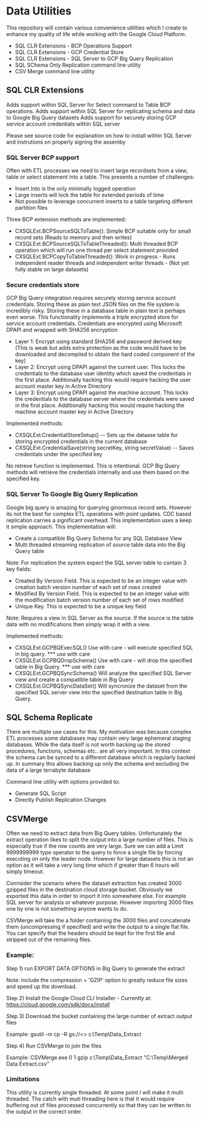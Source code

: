 # Data Utilities
This repository will contain various convenience utilities which I create to enhance my quality of life while working with the Google Cloud Platform.

* SQL CLR Extensions - BCP Operations Support
* SQL CLR Extensions - GCP Credential Store
* SQL CLR Extensions - SQL Server to GCP Big Query Replication
* SQL SChema Only Replication command line utility
* CSV Merge command line utility

## SQL CLR Extensions
Adds support within SQL Server for Select command to Table BCP operations.
Adds support within SQL Server for replicating schema and data to Google Big Query datasets
Adds support for securely storing GCP service account credentials within SQL server

Please see source code for explanation on how to install within SQL Server and instrutions on properly signing the assemby

### SQL Server BCP support
Often with ETL processes we need to insert large recordsets from a view, table or select statement into a table. This presents a number of challenges:
* Insert Into is the only minimally logged operation
* Large inserts will lock the table for extended periods of time
* Not possible to leverage concurrent inserts to a table targeting different partition files

Three BCP extension methods are implemented:
* CXSQLExt.BCPSourceSQLToTable():   Simple BCP suitable only for small record sets (Reads to memory and then writes)
* CXSQLExt.BCPSourceSQLToTableThreaded():  Multi threaded BCP operation which will run one thread per select statement provided
* CXSQLExt.BCPCopyToTableThreaded(): Work in progress - Runs independent reader threads and independent writer threads - (Not yet fully stable on large datasets) 

### Secure credentials store
GCP Big Query integration requires securely storing service account credentials. Storing these as plain text JSON files on the file system is incredibly risky. Storing these in a database table in plain text is perhaps even worse.
This functionality implements a triple encrypted store for service account credentials.
Credentials are encrypted using Microsoft DPAPI and wrapped with SHA256 encryption
* Layer 1: Encrypt using standard SHA256 and password derived key (This is weak but adds extra protection as the code would have to be downloaded and decompiled to obtain the hard coded component of the key)
* Layer 2: Encrypt using DPAPI against the current user. This locks the credentials to the database user identity which saved the credentials in the first place. Additionally hacking this would require hacking the user account master key in Active Directory
* Layer 3: Encrypt using DPAPI against the machine account. This locks the credentials to the database server where the credentials were saved in the first place. Additionally hacking this would require hacking the machine account master key in Active Directory

Implemented methods:
* CXSQLExt.CredentialStoreSetup() -- Sets up the dataase table for storing encrypted credentials in the current database
* CXSQLExt.CredentialSave(string secretKey, string secretValue)  -- Saves credentials under the specified key

No retreve function is implemented. This is intentional. GCP Big Query methods will retrieve the credentials internally and use them based on the specified key.

### SQL Server To Google Big Query Replication
Google big query is amazing for querying ginormous record sets. However its not the best for complex ETL operations with point updates. CDC based replication carries a significant overhead. This implementation uses a keep it simple approach. This implementation will:
* Create a compatible Big Query Schema for any SQL Database View
* Multi threaded streaming replication of source table data into the Big Query table

Note: For replication the system expect the SQL server table to contain 3 key fields:
* Created By Version Field. This is expected to be an integer value with creation batch version number of each set of rows created
* Modified By Version Field. This is expected to be an integer value with the modification batch version number of each set of rows modified
* Unique Key. This is expected to be a unique key field

Note: Requires a view in SQL Server as the source. If the source is the table data with no modifications then simply wrap it with a view.

Implemented methods:
* CXSQLExt.GCPBQExecSQL()  Use with care - will execute specified SQL in big query. *** use with care
* CXSQLExt.GCPBQDropSchema()   Use with care - will drop the specified table in Big Query. *** use with care
* CXSQLExt.GCPBQSyncSchema()   Will analyze the specified SQL Server view and create a compatible table in Big Query
* CXSQLExt.GCPBQSyncDataSet()    Will syncronize the dataset from the specified SQL server view into the specified destination table in Big Query.

## SQL Schema Replicate
There are multiple use cases for this.
My motivation was because complex ETL processes some databases may contain very large ephemeral staging databases. While the data itself is not worth backing up the stored procedures, functions, schemas etc.. are all very important. In this context the schema can be synced to a different database which is regularly backed up. In summary this allows backing up only the schema and excluding the data of a large terrabyte database

Command line utility with options provided to:
* Generate SQL Script
* Directly Publish Replication Changes

## CSVMerge
Often we need to extract data from Big Query tables. Unfortunately the extract operation likes to split the output into a large number of files. This is especially true if the row counts are very large. Sure we can add a Limit 9999999999 type operator to the query to force a single file by forcing executing on only the leader node. However for large datasets this is not an option as it will take a very long time which if greater than 6 hours will simply timeout.

Connsider the scenario where the dataset extraction has created 3000 gzipped files in the destination cloud storage bucket.
Obviously we exported this data in order to import it into somewhere else. For example SQL server for analysis or whatever purpose.
However importing 3000 files one by one is not something anyone wants to do.

CSVMerge will take the a folder containing the 3000 files and concatenate them (uncompressing if specified) and write the output to a single flat file. You can specify that the headers should be kept for the first file and stripped out of the remaining files.

### Example:

Step 1) run EXPORT DATA OPTIONS in Big Query to generate the extract

Note: include the compression = 'GZIP' option to greatly reduce file sizes and speed up the download.

Step 2) Install the Google Cloud CLI Installer - Currently at: https://cloud.google.com/sdk/docs/install

Step 3) Download the bucket containing the large number of extract output files

Example: gsutil -m cp -R gs://<<Your Bucket>> c:\Temp\Data_Extract

Step 4) Run CSVMerge to join the files

Example: CSVMerge.exe 0 1 gzip c:\Temp\Data_Extract "C:\Temp\Merged Data Extract.csv"

### Limitations
This utility is currently single threaded. At some point I will make it multi threaded. The catch with muti threading here is that it would require buffering out of files processed concurrently so that they can be written to the output in the correct order.

